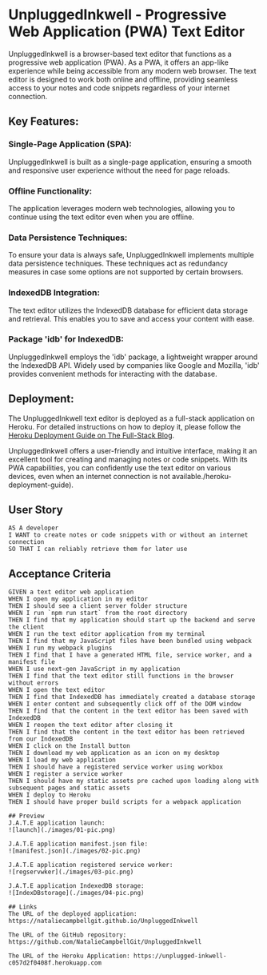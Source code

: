 # UnpluggedInkwell - Progressive Web Application (PWA) Text Editor

UnpluggedInkwell is a browser-based text editor that functions as a progressive web application (PWA). As a PWA, it offers an app-like experience while being accessible from any modern web browser. The text editor is designed to work both online and offline, providing seamless access to your notes and code snippets regardless of your internet connection.

## Key Features:

### Single-Page Application (SPA): 
UnpluggedInkwell is built as a single-page application, ensuring a smooth and responsive user experience without the need for page reloads.

### Offline Functionality: 
The application leverages modern web technologies, allowing you to continue using the text editor even when you are offline.

### Data Persistence Techniques: 
To ensure your data is always safe, UnpluggedInkwell implements multiple data persistence techniques. These techniques act as redundancy measures in case some options are not supported by certain browsers.

### IndexedDB Integration: 
The text editor utilizes the IndexedDB database for efficient data storage and retrieval. This enables you to save and access your content with ease.

### Package 'idb' for IndexedDB: 
UnpluggedInkwell employs the 'idb' package, a lightweight wrapper around the IndexedDB API. Widely used by companies like Google and Mozilla, 'idb' provides convenient methods for interacting with the database.

## Deployment:

The UnpluggedInkwell text editor is deployed as a full-stack application on Heroku. For detailed instructions on how to deploy it, please follow the [Heroku Deployment Guide on The Full-Stack Blog](https://coding-boot-camp.github.io/full-stack/heroku/heroku-deployment-guide).

UnpluggedInkwell offers a user-friendly and intuitive interface, making it an excellent tool for creating and managing notes or code snippets. With its PWA capabilities, you can confidently use the text editor on various devices, even when an internet connection is not available./heroku-deployment-guide).

## User Story

```
AS A developer
I WANT to create notes or code snippets with or without an internet connection
SO THAT I can reliably retrieve them for later use
```

## Acceptance Criteria

```
GIVEN a text editor web application
WHEN I open my application in my editor
THEN I should see a client server folder structure
WHEN I run `npm run start` from the root directory
THEN I find that my application should start up the backend and serve the client
WHEN I run the text editor application from my terminal
THEN I find that my JavaScript files have been bundled using webpack
WHEN I run my webpack plugins
THEN I find that I have a generated HTML file, service worker, and a manifest file
WHEN I use next-gen JavaScript in my application
THEN I find that the text editor still functions in the browser without errors
WHEN I open the text editor
THEN I find that IndexedDB has immediately created a database storage
WHEN I enter content and subsequently click off of the DOM window
THEN I find that the content in the text editor has been saved with IndexedDB
WHEN I reopen the text editor after closing it
THEN I find that the content in the text editor has been retrieved from our IndexedDB
WHEN I click on the Install button
THEN I download my web application as an icon on my desktop
WHEN I load my web application
THEN I should have a registered service worker using workbox
WHEN I register a service worker
THEN I should have my static assets pre cached upon loading along with subsequent pages and static assets
WHEN I deploy to Heroku
THEN I should have proper build scripts for a webpack application

## Preview
J.A.T.E application launch:
![launch](./images/01-pic.png)

J.A.T.E application manifest.json file:
![manifest.json](./images/02-pic.png)

J.A.T.E application registered service worker:
![regservwker](./images/03-pic.png)

J.A.T.E application IndexedDB storage:
![IndexDBstorage](./images/04-pic.png)

## Links
The URL of the deployed application: https://nataliecampbellgit.github.io/UnpluggedInkwell

The URL of the GitHub repository: https://github.com/NatalieCampbellGit/UnpluggedInkwell

The URL of the Heroku Application: https://unplugged-inkwell-c057d2f0408f.herokuapp.com
